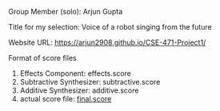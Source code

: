 Group Member (solo): Arjun Gupta

Title for my selection: Voice of a robot singing from the future

Website URL: https://arjun2908.github.io/CSE-471-Project1/

Format of score files
1. Effects Component: effects.score
2. Subtractive Synthesizer: subtractive.score
3. Additive Synthesizer: additive.score
4. actual score file: [final.score](https://github.com/Arjun2908/CSE-471-Project1/blob/master/final.score)
